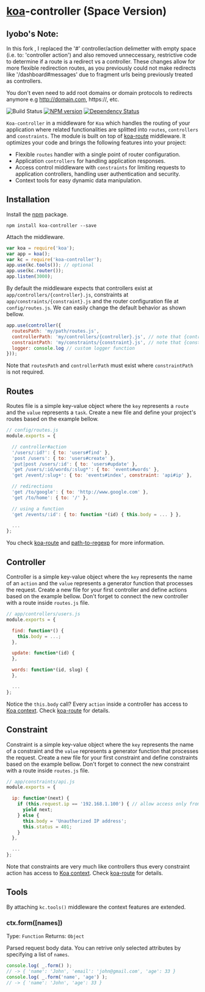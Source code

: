 # [koa](http://koajs.com/)-controller (Space Version)

## Iyobo's Note:
In this fork , I replaced the '#' controller/action delimetter with empty space (i.e. to: 'controller action') and also removed unneccessary, restrictive code to determine if a route is a redirect vs a controller.
These changes allow for more flexible redirection routes, as you previously could not make redirects like '/dashboard#messages' due to fragment urls being previously treated as controllers. 

You don't even need to add root domains or domain protocols to redirects anymore e.g http://domain.com, https://, etc.

![Build Status](https://travis-ci.org/xpepermint/koa-controller.svg?branch=master)&nbsp;[![NPM version](https://badge.fury.io/js/koa-controller.svg)](http://badge.fury.io/js/koa-controller)&nbsp;[![Dependency Status](https://gemnasium.com/xpepermint/koa-controller.svg)](https://gemnasium.com/xpepermint/koa-controller)

`Koa-controller` in a middleware for `Koa` which handles the routing of your application where related functionalities are splitted into `routes`, `controllers` and `constraints`. The module is built on top of [koa-route](https://github.com/koajs/route) middleware. It optimizes your code and brings the following features into your project:
- Flexible `routes` handler with a single point of router configuration.
- Application `controllers` for handling application responses.
- Access control middleware with `constraints` for limiting requests to application controllers, handling user authentication and security.
- Context tools for easy dynamic data manipulation.

## Installation

Install the [npm](https://www.npmjs.org/package/koa-controller) package.

```
npm install koa-controller --save
```

Attach the middleware.

```js
var koa = require('koa');
var app = koa();
var kc = require('koa-controller');
app.use(kc.tools()); // optional
app.use(kc.router());
app.listen(3000);
```

By default the middleware expects that controllers exist at `app/controllers/{controller}.js`, constraints at `app/constraints/{constraint}.js` and the router configuration file at `config/routes.js`. We can easily change the default behavior as shown bellow.

```js
app.use(controller({
  routesPath: 'my/path/routes.js',
  controllerPath: 'my/controllers/{controller}.js', // note that {controller} is a variable
  constraintPath: 'my/constraints/{constraint}.js', // note that {constraint} is a variable
  logger: console.log // custom logger function
}));
```

Note that `routesPath` and `controllerPath` must exist where `constraintPath` is not required.

## Routes

Routes file is a simple key-value object where the `key` represents a `route` and the `value` represents a `task`. Create a new file and define your project's routes based on the example bellow.

```js
// config/routes.js
module.exports = {

  // controller#action
  '/users/:id?': { to: 'users#find' },
  'post /users': { to: 'users#create' },
  'put|post /users/:id': { to: 'users#update' },
  'get /users/:id/words/:slug*': { to: 'events#words' },
  'get /event/:slug+': { to: 'events#index', constraint: 'api#ip' },

  // redirections
  'get /to/google': { to: 'http://www.google.com' },
  'get /to/home': { to: '/' },

  // using a function
  'get /events/:id': { to: function *(id) { this.body = ... } },

  ...
};
```

You check [koa-route](https://github.com/koajs/route) and [path-to-regexp](https://github.com/component/path-to-regexp) for more information.

## Controller

Controller is a simple key-value object where the `key` represents the name of an `action` and the `value` represents a generator function that processes the request. Create a new file for your first controller and define actions based on the example bellow. Don't forget to connect the new controller with a route inside `routes.js` file.

```js
// app/controllers/users.js
module.exports = {

  find: function*() {
    this.body = ...;
  },

  update: function*(id) {
  },

  words: function*(id, slug) {
  },

  ...
};
```

Notice the `this.body` call? Every `action` inside a controller has access to [Koa context](http://koajs.com/#context). Check [koa-route](https://github.com/koajs/route) for details.

## Constraint

Constraint is a simple key-value object where the `key` represents the name of a constraint and the `value` represents a generator function that processes the request. Create a new file for your first constraint and define constraints based on the example bellow. Don't forget to connect the new constraint with a route inside `routes.js` file.

```js
// app/constraints/api.js
module.exports = {

  ip: function*(next) {
    if (this.request.ip == '192.168.1.100') { // allow access only from this IP address
      yield next;
    } else {
      this.body = 'Unauthorized IP address';
      this.status = 401;
    }
  },

  ...
};
```

Note that constraints are very much like controllers thus every constraint action has access to [Koa context](http://koajs.com/#context). Check [koa-route](https://github.com/koajs/route) for details.

## Tools

By attaching `kc.tools()` middleware the context features are extended.

### ctx.form([names])

Type: `Function`
Returns: `Object`

Parsed request body data. You can retrive only selected attributes by specifying a list of `names`.

```js
console.log( _.form() );
// -> { 'name': 'John', 'email': 'john@gmail.com', 'age': 33 }
console.log( _.form('name', 'age') );
// -> { 'name': 'John', 'age': 33 }
```
